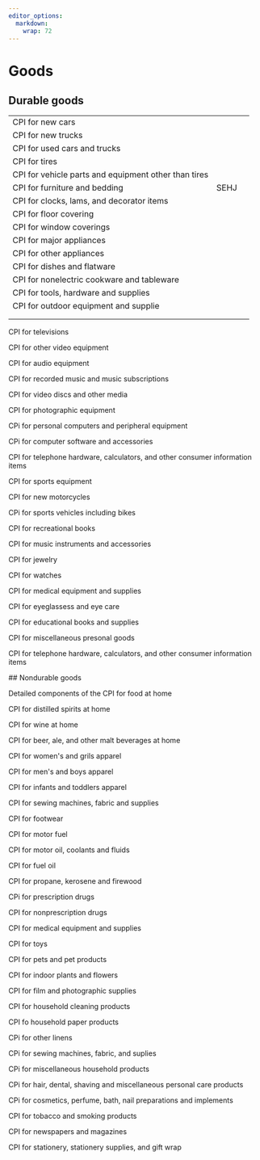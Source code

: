 ```yaml
---
editor_options: 
  markdown: 
    wrap: 72
---
```


# Goods

## Durable goods

|                                                      |      |     |
|------------------------------------------------------|------|-----|
| CPI for new cars                                     |      |     |
| CPI for new trucks                                   |      |     |
| CPI for used cars and trucks                         |      |     |
| CPI for tires                                        |      |     |
| CPI for vehicle parts and equipment other than tires |      |     |
| CPI for furniture and bedding                        | SEHJ |     |
| CPI for clocks, lams, and decorator items            |      |     |
| CPI for floor covering                               |      |     |
| CPI for window coverings                             |      |     |
| CPI for major appliances                             |      |     |
| CPI for other appliances                             |      |     |
| CPI for dishes and flatware                          |      |     |
| CPI for nonelectric cookware and tableware           |      |     |
|  CPI for tools, hardware and supplies                |      |     |
| CPI for outdoor equipment and supplie                |      |     |
|                                                      |      |     |
|                                                      |      |     |

CPI for televisions

CPI for other video equipment

CPI for audio equipment

CPI for recorded music and music subscriptions

CPI for video discs and other media

CPI for photographic equipment

CPi for personal computers and peripheral equipment

CPi for computer software and accessories

CPI for telephone hardware, calculators, and other consumer information
items

CPI for sports equipment

CPI for new motorcycles

CPi for sports vehicles including bikes

CPI for recreational books

CPI for music instruments and accessories

CPI for jewelry

CPI for watches

CPI for medical equipment and supplies

CPI for eyeglassess and eye care

CPI for educational books and supplies

CPI for miscellaneous presonal goods

CPI for telephone hardware, calculators, and other consumer information
items

\## Nondurable goods

Detailed components of the CPI for food at home

CPI for distilled spirits at home

CPI for wine at home

CPI for beer, ale, and other malt beverages at home

CPI for women's and grils apparel

CPI for men's and boys apparel

CPI for infants and toddlers apparel

CPI for sewing machines, fabric and supplies

CPI for footwear

CPI for motor fuel

CPI for motor oil, coolants and fluids

CPI for fuel oil

CPI for propane, kerosene and firewood

CPi for prescription drugs

CPI for nonprescription drugs

CPI for medical equipment and supplies

CPI for toys

CPI for pets and pet products

CPI for indoor plants and flowers

CPI for film and photographic supplies

CPI for household cleaning products

CPI fo household paper products

CPi for other linens

CPi for sewing machines, fabric, and suplies

CPi for miscellaneous household products

CPi for hair, dental, shaving and miscellaneous personal care products

CPi for cosmetics, perfume, bath, nail preparations and implements

CPI for tobacco and smoking products

CPI for newspapers and magazines

CPI for stationery, stationery supplies, and gift wrap
